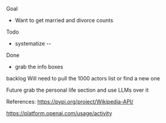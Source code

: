 Goal
* Want to get married and divorce counts

Todo
* systematize --       
    

Done
* grab the info boxes

backlog
Will need to pull the 1000 actors list or find a new one

Future
grab the personal life section and use LLMs over it

References:
https://pypi.org/project/Wikipedia-API/

https://platform.openai.com/usage/activity